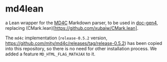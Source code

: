 # md4lean

a Lean wrapper for the [MD4C](https://github.com/mity/md4c) Markdown parser,
to be used in [doc-gen4](https://github.com/leanprover/doc-gen4),
replacing (CMark.lean)[https://github.com/xubaiw/CMark.lean].

The `md4c` implementation (`release-0.5.2` version, <https://github.com/mity/md4c/releases/tag/release-0.5.2>)
has been copied into this repository, so there is no need for other installation process.
We added a feature `MD_HTML_FLAG_MATHJAX` to it.
